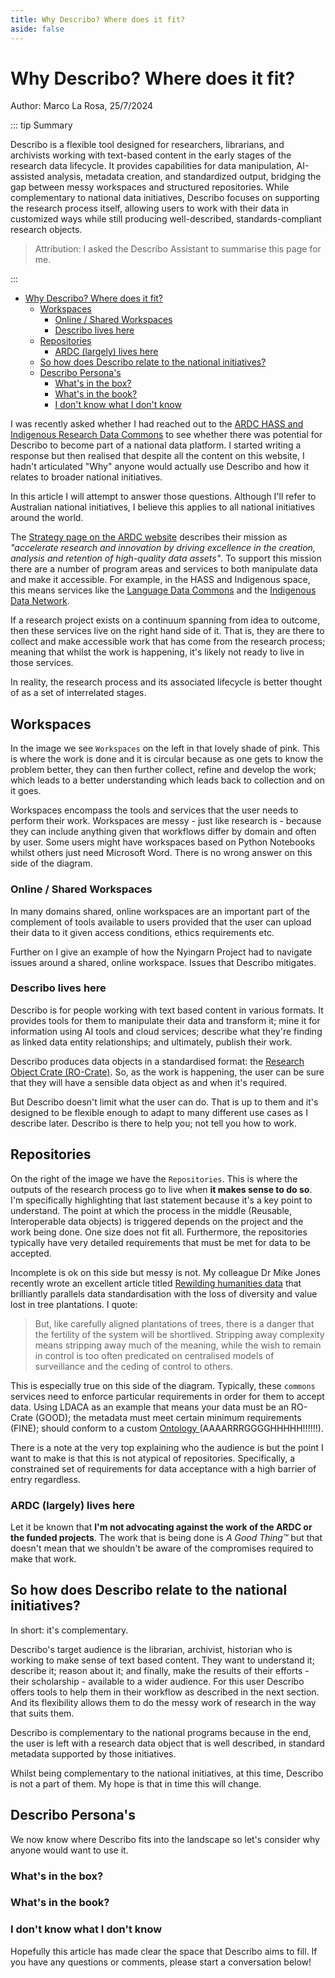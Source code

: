 ```yaml
---
title: Why Describo? Where does it fit?
aside: false
---
```


# Why Describo? Where does it fit?

Author: Marco La Rosa, 25/7/2024

::: tip Summary

Describo is a flexible tool designed for researchers, librarians, and archivists working with
text-based content in the early stages of the research data lifecycle. It provides capabilities for
data manipulation, AI-assisted analysis, metadata creation, and standardized output, bridging the
gap between messy workspaces and structured repositories. While complementary to national data
initiatives, Describo focuses on supporting the research process itself, allowing users to work with
their data in customized ways while still producing well-described, standards-compliant research
objects.

> Attribution: I asked the Describo Assistant to summarise this page for me.

:::

-   [Why Describo? Where does it fit?](#why-describo-where-does-it-fit)
    -   [Workspaces](#workspaces)
        -   [Online / Shared Workspaces](#online--shared-workspaces)
        -   [Describo lives here](#describo-lives-here)
    -   [Repositories](#repositories)
        -   [ARDC (largely) lives here](#ardc-largely-lives-here)
    -   [So how does Describo relate to the national initiatives?](#so-how-does-describo-relate-to-the-national-initiatives)
    -   [Describo Persona's](#describo-persona-s)
        -   [What's in the box?](#what-s-in-the-box)
        -   [What's in the book?](#what-s-in-the-book)
        -   [I don't know what I don't know](#i-don-t-know-what-i-dont-know)

I was recently asked whether I had reached out to the
[ARDC HASS and Indigenous Research Data Commons](https://ardc.edu.au/hass-and-indigenous-research-data-commons/)
to see whether there was potential for Describo to become part of a national data platform. I
started writing a response but then realised that despite all the content on this website, I hadn't
articulated "Why" anyone would actually use Describo and how it relates to broader national
initiatives.

In this article I will attempt to answer those questions. Although I'll refer to Australian national
initiatives, I believe this applies to all national initiatives around the world.

The [Strategy page on the ARDC website](https://ardc.edu.au/about-us/our-strategy/) describes their
mission as _"accelerate research and innovation by driving excellence in the creation, analysis and
retention of high-quality data assets"_. To support this mission there are a number of program areas
and services to both manipulate data and make it accessible. For example, in the HASS and Indigenous
space, this means services like the [Language Data Commons](https://www.ldaca.edu.au/) and the
[Indigenous Data Network](https://idnau.org/).

If a research project exists on a continuum spanning from idea to outcome, then these services live
on the right hand side of it. That is, they are there to collect and make accessible work that has
come from the research process; meaning that whilst the work is happening, it's likely not ready to
live in those services.

In reality, the research process and its associated lifecycle is better thought of as a set of
interrelated stages.

<ImageComponent src="/images/articles/why/research-data-lifecycle.webp"></ImageComponent>

## Workspaces

In the image we see `Workspaces` on the left in that lovely shade of pink. This is where the work is
done and it is circular because as one gets to know the problem better, they can then further
collect, refine and develop the work; which leads to a better understanding which leads back to
collection and on it goes.

Workspaces encompass the tools and services that the user needs to perform their work. Workspaces
are messy - just like research is - because they can include anything given that workflows differ by
domain and often by user. Some users might have workspaces based on Python Notebooks whilst others
just need Microsoft Word. There is no wrong answer on this side of the diagram.

### Online / Shared Workspaces

In many domains shared, online workspaces are an important part of the complement of tools available
to users provided that the user can upload their data to it given access conditions, ethics
requirements etc.

Further on I give an example of how the Nyingarn Project had to navigate issues around a shared,
online workspace. Issues that Describo mitigates.

### Describo lives here

Describo is for people working with text based content in various formats. It provides tools for
them to manipulate their data and transform it; mine it for information using AI tools and cloud
services; describe what they're finding as linked data entity relationships; and ultimately, publish
their work.

Describo produces data objects in a standardised format: the
[Research Object Crate (RO-Crate)](https://www.researchobject.org/ro-crate/). So, as the work is
happening, the user can be sure that they will have a sensible data object as and when it's
required.

But Describo doesn't limit what the user can do. That is up to them and it's designed to be flexible
enough to adapt to many different use cases as I describe later. Describo is there to help you; not
tell you how to work.

## Repositories

On the right of the image we have the `Repositories`. This is where the outputs of the research
process go to live when **it makes sense to do so**. I'm specifically highlighting that last
statement because it's a key point to understand. The point at which the process in the middle
(Reusable, Interoperable data objects) is triggered depends on the project and the work being done.
One size does not fit all. Furthermore, the repositories typically have very detailed requirements
that must be met for data to be accepted.

Incomplete is ok on this side but messy is not. My colleague Dr Mike Jones recently wrote an
excellent article titled
[Rewilding humanities data](https://medium.com/@huni.humanities/rewilding-humanities-data-42d9ece249a2)
that brilliantly parallels data standardisation with the loss of diversity and value lost in tree
plantations. I quote:

> But, like carefully aligned plantations of trees, there is a danger that the fertility of the
> system will be shortlived. Stripping away complexity means stripping away much of the meaning,
> while the wish to remain in control is too often predicated on centralised models of surveillance
> and the ceding of control to others.

This is especially true on this side of the diagram. Typically, these `commons` services need to
enforce particular requirements in order for them to accept data. Using LDACA as an example that
means your data must be an RO-Crate (GOOD); the metadata must meet certain minimum requirements
(FINE); should conform to a custom
[Ontology ](https://github.com/Language-Research-Technology/ldac-profile/blob/master/profile/profile.md)
(AAAARRRGGGGHHHHH!!!!!!).

There is a note at the very top explaining who the audience is but the point I want to make is that
this is not atypical of repositories. Specifically, a constrained set of requirements for data
acceptance with a high barrier of entry regardless.

### ARDC (largely) lives here

Let it be known that **I'm not advocating against the work of the ARDC or the funded projects**. The
work that is being done is _A Good Thing&#8482;_ but that doesn't mean that we shouldn't be aware of
the compromises required to make that work.

## So how does Describo relate to the national initiatives?

In short: it's complementary.

Describo's target audience is the librarian, archivist, historian who is working to make sense of
text based content. They want to understand it; describe it; reason about it; and finally, make the
results of their efforts - their scholarship - available to a wider audience. For this user Describo
offers tools to help them in their workflow as described in the next section. And its flexibility
allows them to do the messy work of research in the way that suits them.

Describo is complementary to the national programs because in the end, the user is left with a
research data object that is well described, in standard metadata supported by those initiatives.

Whilst being complementary to the national initiatives, at this time, Describo is not a part of
them. My hope is that in time this will change.

## Describo Persona's

We now know where Describo fits into the landscape so let's consider why anyone would want to use
it.

### What's in the box?

<SectionComponent imageSrc="/images/articles/why/archive-box.webp" :imageWidth="300">
<template #text>
    <p><strong>The problem statement:</strong></p>
    <p>
        You could be a librarian, an archivist or a historian. When confronted with a literal
        box full of files, the next 3 - 6 months of your life will look something like this.
    </p>
    <p>
        Let's start by digitising the content. The format is probably going
        to be TIFF as it's a recognised preservation format. But it's not a great format
        for dissemination so let's convert the images to web accessible formats in case we
        end up putting this content online. Step 1 complete - content digitised.
    </p>
    <p>
        Discovery. Now that we have the content in digitised form, let's find out what
        it contains. Who does it talk about? What are they discussing? Why are they discussing it?
        What relationships can we uncover from the documents? You will meticulously read,
        consider and annotate each and every document in the set, carefully creating
        the data structures you need to answer the questions you have.
    </p>
    <p>
        When you're done, you will likely write some metadata capturing your scholarship and
        publish it alongside your work. Then, you'll deposit your research into a repository
        of some kind.
    </p>
    <p>
        And of course, maybe you weren't 'gifted' the box of materials. Maybe you just emerged from the archives
        with 2000 images on your phone and your eyes squinting from exposure to sunlight! Either way,
        the work ahead of you will largely look the same.
    </p>
    <p><strong>How Describo can help:</strong></p>
    <p>
        Describo has been specifically created to help with these processes. There are tools to batch
        transform digitised content (e.g. produce thumbnails and webformats); services that
        can transcribe and markup the entities described; an assistant to help you quickly understand
        what is contained in batches of content and a visualisation tool to inspect the information
        you've created around the data. In the end, you will have a specification compliant
        RO-Crate that you can then take to repositories for deposit.
    </p>

</template>
</SectionComponent>

### What's in the book?

<SectionComponent imageSrc="/images/articles/why/diary.webp" :imageWidth="300">
<template #text>
    <p><strong>The problem statement:</strong></p>
    <p>
        As we found in the <a href="https://nyingarn.net/" target="_blank">Nyingarn Project</a>, a common refrain from the
        institutions holding language manuscripts was "We can't
        make the manuscript available because we need permission to do so. But we don't
        know what's in it so we can't identify who to ask". The Nyingarn Project was setup to handle
        exactly this issue - providing tools for people to transcribe, inspect, describe and understand
        Indigenous language manuscripts in order to provide access to its communities. Yet some of the
        institutions were concerned with even putting the manuscript into the private workspace where
        their questions could be answered.
    </p>
    <p>Read more:
        <a href="https://publications.archivists.org.au/index.php/asa/article/view/10971" target="_blank">
            The New Protectionism: Risk Aversion and Access to Indigenous Heritage Records
        </a>
    </p>
    <p><strong>How Describo can help:</strong></p>
    <p>
        As a local (desktop) application, institutional staff could use Describo to transcribe, annotate and
        describe a manuscript, page by page, without the content ever leaving their computer. However,
        subject to appropriate investigations, they could also use the cloud services to accelerate that process
        as they have been specifically designed and architected with data privacy in mind. To read more
        about that see: <a href="/docs/articles/how-your-data-is-handled">How is data handled inside Describo?</a>
    </p>
</template>
</SectionComponent>

### I don't know what I don't know

<SectionComponent imageSrc="/images/articles/why/policy.webp" :imageWidth="300">
<template #text>
    <p><strong>The problem statement:</strong></p>
    <p>
        I'm yet to meet someone who would view the image as a great way to spend 4 days of their life. That said, on a planet
        with some 8 billion people, statistically speaking, there must be at least a few who would find that
        exciting. I'm not judging. It's just that for everyone else, how do you come to terms with a set of
        complex and lengthy documents? How do you a) come to terms with the overall structure of the content, and then b)
        determine whether the information contained captures all that needs to be captured?
    </p>
    <p><strong>How Describo can help:</strong></p>
    <p>
        With an AI Assistant capable of reading hundreds of pages of text in a few seconds, finding information
        has never been easier. As the interface is conversational (natural language conversation back and forth),
        the assistant evolves along with your understanding of the content so as to pinpoint exactly the information you are looking
        for and help you find what it is that you don't yet know.
    </p>
</template>
</SectionComponent>

Hopefully this article has made clear the space that Describo aims to fill. If you have any
questions or comments, please start a conversation below!

<disqus/>
